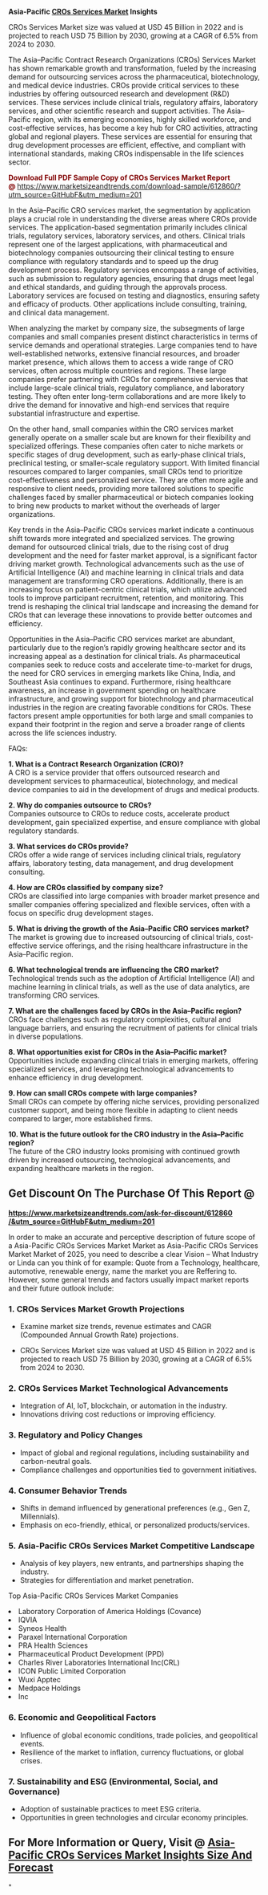 <p><strong>Asia-Pacific&nbsp;<a href=""https://www.marketsizeandtrends.com/download-sample/612860/&amp;utm_source=GitHubF&amp;utm_medium=201"">CROs Services Market</a> Insights</strong></p><p>CROs Services Market size was valued at USD 45 Billion in 2022 and is projected to reach USD 75 Billion by 2030, growing at a CAGR of 6.5% from 2024 to 2030.</p><p><p>The Asia–Pacific Contract Research Organizations (CROs) Services Market has shown remarkable growth and transformation, fueled by the increasing demand for outsourcing services across the pharmaceutical, biotechnology, and medical device industries. CROs provide critical services to these industries by offering outsourced research and development (R&D) services. These services include clinical trials, regulatory affairs, laboratory services, and other scientific research and support activities. The Asia–Pacific region, with its emerging economies, highly skilled workforce, and cost-effective services, has become a key hub for CRO activities, attracting global and regional players. These services are essential for ensuring that drug development processes are efficient, effective, and compliant with international standards, making CROs indispensable in the life sciences sector.<p><strong><span style="color: #800000;">Download Full PDF Sample Copy of CROs Services Market Report @</span>&nbsp;</strong><a href="https://www.marketsizeandtrends.com/download-sample/612860/?utm_source=GitHubF&amp;utm_medium=201" target="_blank">https://www.marketsizeandtrends.com/download-sample/612860/?utm_source=GitHubF&amp;utm_medium=201</a></p></p><p>In the Asia–Pacific CRO services market, the segmentation by application plays a crucial role in understanding the diverse areas where CROs provide services. The application-based segmentation primarily includes clinical trials, regulatory services, laboratory services, and others. Clinical trials represent one of the largest applications, with pharmaceutical and biotechnology companies outsourcing their clinical testing to ensure compliance with regulatory standards and to speed up the drug development process. Regulatory services encompass a range of activities, such as submission to regulatory agencies, ensuring that drugs meet legal and ethical standards, and guiding through the approvals process. Laboratory services are focused on testing and diagnostics, ensuring safety and efficacy of products. Other applications include consulting, training, and clinical data management.<p>When analyzing the market by company size, the subsegments of large companies and small companies present distinct characteristics in terms of service demands and operational strategies. Large companies tend to have well-established networks, extensive financial resources, and broader market presence, which allows them to access a wide range of CRO services, often across multiple countries and regions. These large companies prefer partnering with CROs for comprehensive services that include large-scale clinical trials, regulatory compliance, and laboratory testing. They often enter long-term collaborations and are more likely to drive the demand for innovative and high-end services that require substantial infrastructure and expertise.</p><p>On the other hand, small companies within the CRO services market generally operate on a smaller scale but are known for their flexibility and specialized offerings. These companies often cater to niche markets or specific stages of drug development, such as early-phase clinical trials, preclinical testing, or smaller-scale regulatory support. With limited financial resources compared to larger companies, small CROs tend to prioritize cost-effectiveness and personalized service. They are often more agile and responsive to client needs, providing more tailored solutions to specific challenges faced by smaller pharmaceutical or biotech companies looking to bring new products to market without the overheads of larger organizations.</p><p>Key trends in the Asia–Pacific CROs services market indicate a continuous shift towards more integrated and specialized services. The growing demand for outsourced clinical trials, due to the rising cost of drug development and the need for faster market approval, is a significant factor driving market growth. Technological advancements such as the use of Artificial Intelligence (AI) and machine learning in clinical trials and data management are transforming CRO operations. Additionally, there is an increasing focus on patient-centric clinical trials, which utilize advanced tools to improve participant recruitment, retention, and monitoring. This trend is reshaping the clinical trial landscape and increasing the demand for CROs that can leverage these innovations to provide better outcomes and efficiency.<p>Opportunities in the Asia–Pacific CRO services market are abundant, particularly due to the region’s rapidly growing healthcare sector and its increasing appeal as a destination for clinical trials. As pharmaceutical companies seek to reduce costs and accelerate time-to-market for drugs, the need for CRO services in emerging markets like China, India, and Southeast Asia continues to expand. Furthermore, rising healthcare awareness, an increase in government spending on healthcare infrastructure, and growing support for biotechnology and pharmaceutical industries in the region are creating favorable conditions for CROs. These factors present ample opportunities for both large and small companies to expand their footprint in the region and serve a broader range of clients across the life sciences industry.</p><p>FAQs:</p><p><b>1. What is a Contract Research Organization (CRO)?</b><br>A CRO is a service provider that offers outsourced research and development services to pharmaceutical, biotechnology, and medical device companies to aid in the development of drugs and medical products.</p><p><b>2. Why do companies outsource to CROs?</b><br>Companies outsource to CROs to reduce costs, accelerate product development, gain specialized expertise, and ensure compliance with global regulatory standards.</p><p><b>3. What services do CROs provide?</b><br>CROs offer a wide range of services including clinical trials, regulatory affairs, laboratory testing, data management, and drug development consulting.</p><p><b>4. How are CROs classified by company size?</b><br>CROs are classified into large companies with broader market presence and smaller companies offering specialized and flexible services, often with a focus on specific drug development stages.</p><p><b>5. What is driving the growth of the Asia–Pacific CRO services market?</b><br>The market is growing due to increased outsourcing of clinical trials, cost-effective service offerings, and the rising healthcare infrastructure in the Asia–Pacific region.</p><p><b>6. What technological trends are influencing the CRO market?</b><br>Technological trends such as the adoption of Artificial Intelligence (AI) and machine learning in clinical trials, as well as the use of data analytics, are transforming CRO services.</p><p><b>7. What are the challenges faced by CROs in the Asia–Pacific region?</b><br>CROs face challenges such as regulatory complexities, cultural and language barriers, and ensuring the recruitment of patients for clinical trials in diverse populations.</p><p><b>8. What opportunities exist for CROs in the Asia–Pacific market?</b><br>Opportunities include expanding clinical trials in emerging markets, offering specialized services, and leveraging technological advancements to enhance efficiency in drug development.</p><p><b>9. How can small CROs compete with large companies?</b><br>Small CROs can compete by offering niche services, providing personalized customer support, and being more flexible in adapting to client needs compared to larger, more established firms.</p><p><b>10. What is the future outlook for the CRO industry in the Asia–Pacific region?</b><br>The future of the CRO industry looks promising with continued growth driven by increased outsourcing, technological advancements, and expanding healthcare markets in the region.</p></p><h2><strong>Get Discount On The Purchase Of This Report @&nbsp;</strong></h2><p><strong><a href=""https://www.marketsizeandtrends.com/ask-for-discount/612860/&amp;utm_source=GitHubF&amp;utm_medium=201"" target=""_blank"">https://www.marketsizeandtrends.com/ask-for-discount/612860<br />/&amp;utm_source=GitHubF&amp;utm_medium=201</a></strong></p><p>In order to make an accurate and perceptive description of future scope of a Asia-Pacific&nbsp;CROs Services Market Market as Asia-Pacific&nbsp;CROs Services Market Market of 2025, you need to describe a clear Vision &ndash; What Industry or Linda can you think of for example: Quote from a Technology, healthcare, automotive, renewable energy, name the market you are Reffering to. However, some general trends and factors usually impact market reports and their future outlook include:</p><h3>1.&nbsp;<strong>CROs Services Market Growth Projections</strong></h3><ul><li>Examine market size trends, revenue estimates and CAGR (Compounded Annual Growth Rate) projections.</li><li><p>CROs Services Market size was valued at USD 45 Billion in 2022 and is projected to reach USD 75 Billion by 2030, growing at a CAGR of 6.5% from 2024 to 2030.</p></li></ul><h3>2.&nbsp;<strong>CROs Services Market Technological Advancements</strong></h3><ul><li>Integration of AI, IoT, blockchain, or automation in the industry.</li><li>Innovations driving cost reductions or improving efficiency.</li></ul><h3>3.&nbsp;<strong>Regulatory and Policy Changes</strong></h3><ul><li>Impact of global and regional regulations, including sustainability and carbon-neutral goals.</li><li>Compliance challenges and opportunities tied to government initiatives.</li></ul><h3>4.&nbsp;<strong>Consumer Behavior Trends</strong></h3><ul><li>Shifts in demand influenced by generational preferences (e.g., Gen Z, Millennials).</li><li>Emphasis on eco-friendly, ethical, or personalized products/services.</li></ul><h3>5.&nbsp;<strong>Asia-Pacific CROs Services Market Competitive Landscape</strong></h3><ul><li>Analysis of key players, new entrants, and partnerships shaping the industry.</li><li>Strategies for differentiation and market penetration.</li></ul><p data-pm-slice=""1 1 []"">Top Asia-Pacific CROs Services Market Companies</p><div data-test-id=""""><p><li>Laboratory Corporation of America Holdings (Covance)</li><li> IQVIA</li><li> Syneos Health</li><li> Paraxel International Corporation</li><li> PRA Health Sciences</li><li> Pharmaceutical Product Development (PPD)</li><li> Charles River Laboratories International Inc(CRL)</li><li> ICON Public Limited Corporation</li><li> Wuxi Apptec</li><li> Medpace Holdings</li><li> Inc</li></p></div><h3>6.&nbsp;<strong>Economic and Geopolitical Factors</strong></h3><ul><li>Influence of global economic conditions, trade policies, and geopolitical events.</li><li>Resilience of the market to inflation, currency fluctuations, or global crises.</li></ul><h3>7.&nbsp;<strong>Sustainability and ESG (Environmental, Social, and Governance)</strong></h3><ul><li>Adoption of sustainable practices to meet ESG criteria.</li><li>Opportunities in green technologies and circular economy principles.</li></ul><h2><strong>For More Information or Query, Visit @&nbsp;</strong><a href=""https://www.verifiedmarketreports.com/product/cros-services-market/"" target=""_blank"">Asia-Pacific CROs Services Market Insights Size And Forecast</a></h2>"
